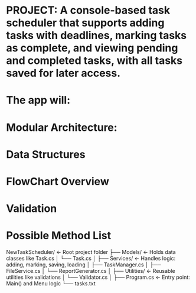 
# PROJECT: A console-based task scheduler that supports adding tasks with deadlines, marking tasks as complete, and viewing pending and completed tasks, with all tasks saved for later access.

# The app will:
<!--
     Add a new task with a deadline and description

     Prevent duplicate task names

     Mark a task as complete

     Show pending vs. completed tasks

     Save and load tasks from a persistent storage file

     Validate input (text checks, required deadlines, character length)
-->
# Modular Architecture:
<!--
Module	            Responsibility
Task	            Represents a single task
TaskManager	        Add, mark complete, check for duplicates
FileService	        Save/load task list from file(txt)
ReportGenerator	    Display formatted lists: pending and completed tasks
Validator	        Input checks for task name, description, deadline
Program.cs	        Main menu logic, receives input and delegates to other modules
-->

# Data Structures
<!--
    public class Task
    {
    public string Name { get; set; }
    public string Description { get; set; }
    public DateTime DateCreated { get; set; }
    public DateTime Deadline { get; set; }
    public bool IsCompleted { get; set; }
    }
-->

# FlowChart Overview
<!--
    [Main Menu]
    ├── Add New Task
    │     └── Validate Input → Check Duplicate → Save to File
    ├── View Pending Tasks
    │     └── Load → Filter by IsCompleted = false → Display
    ├── View Completed Tasks
    │     └── Load → Filter by IsCompleted = true → Display
    ├── Mark Task as Completed
    │     └── Load → Select by Name → Update → Save
    └── Exit
-->

# Validation
<!--
Field	        Rule
Task Name	    Must be text, not empty, no duplicates
Description	    Text only, minimum 10–15 characters
Deadline	    Must be a valid date, not in the past
-->

# Possible Method List
<!--
Method	                    Purpose
AddTask()	                Collect and validate input, create task
ValidateTaskInput()	        Run all validation logic
ViewPendingTasks()	        Filter and display IsCompleted == false
ViewCompletedTasks()	    Filter and display IsCompleted == true
MarkTaskComplete()	        Change status of a task by name
SaveToFile()	            Serialize tasks and save to file
LoadFromFile()	            Load tasks into memory (List<Task>)
CheckForDuplicate()	        Returns true if task with same name already exists
-->

<!-->
NewTaskScheduler/          ← Root project folder
├── Models/                ← Holds data classes like Task.cs
│   └── Task.cs
│
├── Services/              ← Handles logic: adding, marking, saving, loading
│   ├── TaskManager.cs
│   ├── FileService.cs
│   └── ReportGenerator.cs
│
├── Utilities/             ← Reusable utilities like validations
│   └── Validator.cs
│
├── Program.cs             ← Entry point: Main() and Menu logic
└── tasks.txt    
